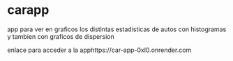 # carapp
app para ver en graficos los distintas estadisticas de autos con histogramas y tambien con graficos de dispersion

enlace para acceder a la apphttps://car-app-0xl0.onrender.com

